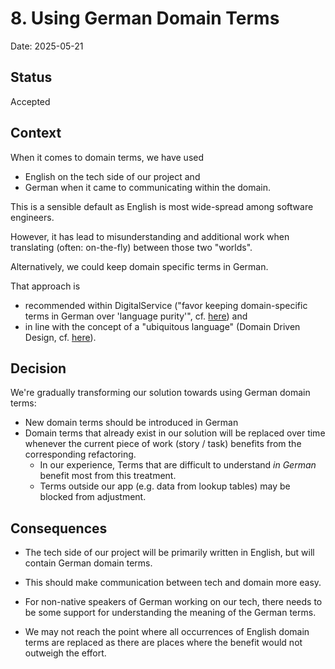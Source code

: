 # 8. Using German Domain Terms

Date: 2025-05-21

## Status

Accepted

## Context

When it comes to domain terms, we have used

- English on the tech side of our project and
- German when it came to communicating within the domain.

This is a sensible default as English is most wide-spread among software engineers.

However, it has lead to misunderstanding and additional work when translating (often: on-the-fly) between those two "worlds".

Alternatively, we could keep domain specific terms in German. 

That approach is

- recommended within DigitalService ("favor keeping domain-specific terms in German over 'language purity'", cf. [here](https://digitalservicebund.atlassian.net/wiki/x/BgD4WQ)) and
- in line with the concept of a "ubiquitous language" (Domain Driven Design, cf. [here](https://martinfowler.com/bliki/UbiquitousLanguage.html)).

## Decision

We're gradually transforming our solution towards using German domain terms:

- New domain terms should be introduced in German
- Domain terms that already exist in our solution will be replaced over time whenever the current piece of work (story / task) benefits from the corresponding refactoring. 
  - In our experience, Terms that are difficult to understand _in German_ benefit most from this treatment.
  - Terms outside our app (e.g. data from lookup tables) may be blocked from adjustment.

## Consequences

- The tech side of our project will be primarily written in English, but will contain German domain terms.

- This should make communication between tech and domain more easy.

- For non-native speakers of German working on our tech, there needs to be some support for understanding the meaning of the German terms.

- We may not reach the point where all occurrences of English domain terms are replaced as there are places where the benefit would not outweigh the effort.
